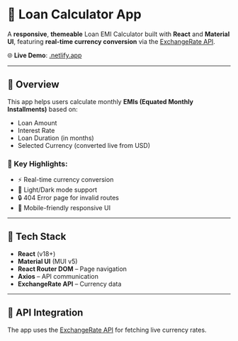 # 💸 Loan Calculator App

A **responsive**, **themeable** Loan EMI Calculator built with **React** and **Material UI**, featuring **real-time currency conversion** via the [ExchangeRate API](https://www.exchangerate-api.com/).

🌐 **Live Demo**: [.netlify.app](https://.netlify.app/)

---

## 📌 Overview

This app helps users calculate monthly **EMIs (Equated Monthly Installments)** based on:
- Loan Amount
- Interest Rate
- Loan Duration (in months)
- Selected Currency (converted live from USD)

### 🎨 Key Highlights:
- ⚡ Real-time currency conversion
- 🌙 Light/Dark mode support
- 🔒 404 Error page for invalid routes
- 📱 Mobile-friendly responsive UI

---

## 🧰 Tech Stack

- **React** (v18+)
- **Material UI** (MUI v5)
- **React Router DOM** – Page navigation
- **Axios** – API communication
- **ExchangeRate API** – Currency data

---

## 🔑 API Integration

The app uses the [ExchangeRate API](https://www.exchangerate-api.com/) for fetching live currency rates.
